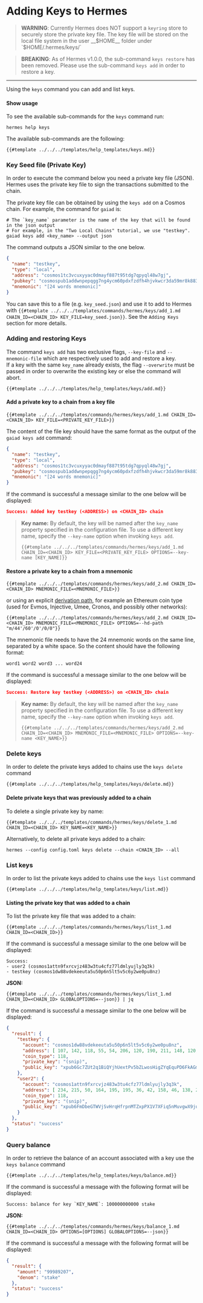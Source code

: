 # Adding Keys to Hermes

> __WARNING__: Currently Hermes does NOT support a `keyring` store to securely
> store the private key file. The key file will be stored on the local file system
> in the user __$HOME__ folder under `$HOME/.hermes/keys/`

> __BREAKING__: As of Hermes v1.0.0, the sub-command `keys restore` has been removed.
> Please use the sub-command `keys add` in order to restore a key.

---

Using the `keys` command you can add and list keys. 

#### Show usage

To see the available sub-commands for the `keys` command run:

```shell
hermes help keys
```

The available sub-commands are the following:

```shell
{{#template ../../../templates/help_templates/keys.md}}
```

### Key Seed file (Private Key)

In order to execute the command below you need a private key file (JSON). Hermes uses the private key file to sign the transactions submitted to the chain.

The private key file can be obtained by using the `keys add` on a Cosmos chain. For example, the command for `gaiad` is:

```shell
# The `key_name` parameter is the name of the key that will be found in the json output
# For example, in the "Two Local Chains" tutorial, we use "testkey".
gaiad keys add <key_name> --output json
```

The command outputs a JSON similar to the one below. 

```json
{
  "name": "testkey",
  "type": "local",
  "address": "cosmos1tc3vcuxyyac0dmayf887t95tdg7qpyql48w7gj",
  "pubkey": "cosmospub1addwnpepqgg7ng4ycm60pdxfzdfh4hjvkwcr3da59mr8k883vsstx60ruv7kur4525u",
  "mnemonic": "[24 words mnemonic]"
}
```

You can save this to a file (e.g. `key_seed.json`) and use it to add to Hermes with `{{#template ../../../templates/commands/hermes/keys/add_1.md CHAIN_ID=<CHAIN_ID> KEY_FILE=key_seed.json}}`. See the `Adding Keys` section for more details.

### Adding and restoring Keys

The command `keys add` has two exclusive flags, `--key-file` and `--mnemonic-file` which are respectively used to add and restore a key.  
If a key with the same `key_name` already exists, the flag `--overwrite` must be passed in order to overwrite the existing key or else the command will abort.

```shell
{{#template ../../../templates/help_templates/keys/add.md}}
```

#### Add a private key to a chain from a key file

```shell
{{#template ../../../templates/commands/hermes/keys/add_1.md CHAIN_ID=<CHAIN_ID> KEY_FILE=<PRIVATE_KEY_FILE>}}
```

The content of the file key should have the same format as the output of the `gaiad keys add` command:

```json
{
  "name": "testkey",
  "type": "local",
  "address": "cosmos1tc3vcuxyyac0dmayf887t95tdg7qpyql48w7gj",
  "pubkey": "cosmospub1addwnpepqgg7ng4ycm60pdxfzdfh4hjvkwcr3da59mr8k883vsstx60ruv7kur4525u",
  "mnemonic": "[24 words mnemonic]"
}
```

If the command is successful a message similar to the one below will be displayed:

```json
Success: Added key testkey (<ADDRESS>) on <CHAIN_ID> chain
```

> **Key name:**
> By default, the key will be named after the `key_name` property specified in the configuration file.
> To use a different key name, specify the `--key-name` option when invoking `keys add`.
>
> ```
> {{#template ../../../templates/commands/hermes/keys/add_1.md CHAIN_ID=<CHAIN_ID> KEY_FILE=<PRIVATE_KEY_FILE> OPTIONS=--key-name [KEY_NAME]}}
> ```

#### Restore a private key to a chain from a mnemonic

```shell
{{#template ../../../templates/commands/hermes/keys/add_2.md CHAIN_ID=<CHAIN_ID> MNEMONIC_FILE=<MNEMONIC_FILE>}}
```

or using an explicit [derivation path](https://github.com/satoshilabs/slips/blob/master/slip-0044.md), for example
an Ethereum coin type (used for Evmos, Injective, Umee, Cronos, and
possibly other networks):

```shell
{{#template ../../../templates/commands/hermes/keys/add_2.md CHAIN_ID=<CHAIN_ID> MNEMONIC_FILE=<MNEMONIC_FILE> OPTIONS=--hd-path "m/44'/60'/0'/0/0"}}
```

The mnemonic file needs to have the 24 mnemonic words on the same line, separated by a white space. So the content should have the following format:
```
word1 word2 word3 ... word24
```

If the command is successful a message similar to the one below will be displayed:

```json
Success: Restore key testkey (<ADDRESS>) on <CHAIN_ID> chain
```

> **Key name:**
> By default, the key will be named after the `key_name` property specified in the configuration file.
> To use a different key name, specify the `--key-name` option when invoking `keys add`.
>
> ```
> {{#template ../../../templates/commands/hermes/keys/add_2.md CHAIN_ID=<CHAIN_ID> MNEMONIC_FILE=<MNEMONIC_FILE> OPTIONS=--key-name <KEY_NAME>}}
> ```

### Delete keys

In order to delete the private keys added to chains use the `keys delete` command

```shell
{{#template ../../../templates/help_templates/keys/delete.md}}
```

#### Delete private keys that was previously added to a chain

To delete a single private key by name:

```shell
{{#template ../../../templates/commands/hermes/keys/delete_1.md CHAIN_ID=<CHAIN_ID> KEY_NAME=<KEY_NAME>}}
```

Alternatively, to delete all private keys added to a chain:

```shell
hermes --config config.toml keys delete --chain <CHAIN_ID> --all
```

### List keys

In order to list the private keys added to chains use the `keys list` command

```shell
{{#template ../../../templates/help_templates/keys/list.md}}
```

#### Listing the private key that was added to a chain

To list the private key file that was added to a chain:

```shell
{{#template ../../../templates/commands/hermes/keys/list_1.md CHAIN_ID=<CHAIN_ID>}}
```

If the command is successful a message similar to the one below will be displayed:

```
Success:
- user2 (cosmos1attn9fxrcvjz483w3tu4cfz77ldmlyujly3q3k)
- testkey (cosmos1dw88vdekeeuta5u50p6n5lt5v5c6y2we0pu8nz)
```

**JSON:**

```shell
{{#template ../../../templates/commands/hermes/keys/list_1.md CHAIN_ID=<CHAIN_ID> GLOBALOPTIONS=--json}} | jq
```

If the command is successful a message similar to the one below will be displayed:

```json
{
  "result": {
    "testkey": {
      "account": "cosmos1dw88vdekeeuta5u50p6n5lt5v5c6y2we0pu8nz",
      "address": [ 107, 142, 118, 55, 54, 206, 120, 190, 211, 148, 120, 117, 58, 125, 116, 101, 49, 162, 41, 217 ],
      "coin_type": 118,
      "private_key": "(snip)",
      "public_key": "xpub6Gc7ZUt2q1BiQYjhUextPv5bZLwosHigZYqEquPD6FkAGmHDrLiBgE5Xnh8XGZp79rAXtZn1Dt3DNQHxxgCgVQqfRMfVsRiXn6mwULBnYq7"
    },
    "user2": {
      "account": "cosmos1attn9fxrcvjz483w3tu4cfz77ldmlyujly3q3k",
      "address": [ 234, 215, 50, 164, 195, 195, 36, 42, 158, 46, 138, 249, 92, 36, 94, 247, 219, 191, 147, 146 ],
      "coin_type": 118,
      "private_key": "(snip)",
      "public_key": "xpub6FmDbeGTWVjSvHrqHfrpnMTZxpPX1V7XFiq5nMuvgwX9jumt1yUuwNAUQo8Nn36unbFShg6iSjkfMBgeY49wik7rF91N2SHvarpX62ByWMf"
    }
  },
  "status": "success"
}
```
### Query balance

In order to retrieve the balance of an account associated with a key use the `keys balance` command

```shell
{{#template ../../../templates/help_templates/keys/balance.md}}
```

If the command is successful a message with the following format will be displayed:

```
Success: balance for key `KEY_NAME`: 100000000000 stake
```

**JSON:**

```shell
{{#template ../../../templates/commands/hermes/keys/balance_1.md CHAIN_ID=<CHAIN_ID> OPTIONS=[OPTIONS] GLOBALOPTIONS=--json}}
```

If the command is successful a message with the following format will be displayed:

```json
{
  "result": {
    "amount": "99989207",
    "denom": "stake"
  },
  "status": "success"
}
```

